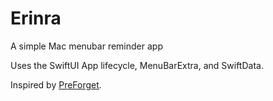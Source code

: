 # Erinra
A simple Mac menubar reminder app

Uses the SwiftUI App lifecycle, MenuBarExtra, and SwiftData.

Inspired by [PreForget](https://github.com/asj9469/PreForget).
